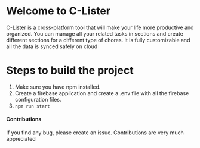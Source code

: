 # Welcome to C-Lister

C-Lister is a cross-platform tool that will make your life more productive and organized. You can manage all your related tasks in sections and create different sections for a different type of chores. It is fully customizable and all the data is synced safely on cloud


# Steps to build the project

 1. Make sure you have npm installed.
 2. Create a firebase application and create a .env file with all the firebase configuration files.
 3. `npm run start`

#### Contributions

If you find any bug, please create an issue. Contributions are very much appreciated

